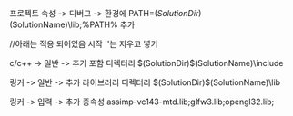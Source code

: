 프로젝트 속성 -> 디버그 -> 환경에 PATH=$(SolutionDir)$(SolutionName)\lib;%PATH% 추가

//아래는 적용 되어있음
시작 '\'는 지우고 넣기

c/c++ -> 일반 -> 추가 포함 디렉터리 \$(SolutionDir)$(SolutionName)\include


링커 -> 일반 -> 추가 라이브러리 디렉터리 \$(SolutionDir)$(SolutionName)\lib


링커 -> 입력 -> 추가 종속성 assimp-vc143-mtd.lib;glfw3.lib;opengl32.lib;
